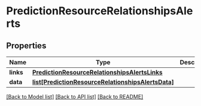 # PredictionResourceRelationshipsAlerts

## Properties
Name | Type | Description | Notes
------------ | ------------- | ------------- | -------------
**links** | [**PredictionResourceRelationshipsAlertsLinks**](PredictionResourceRelationshipsAlertsLinks.md) |  | [optional] 
**data** | [**list[PredictionResourceRelationshipsAlertsData]**](PredictionResourceRelationshipsAlertsData.md) |  | [optional] 

[[Back to Model list]](../README.md#documentation-for-models) [[Back to API list]](../README.md#documentation-for-api-endpoints) [[Back to README]](../README.md)


